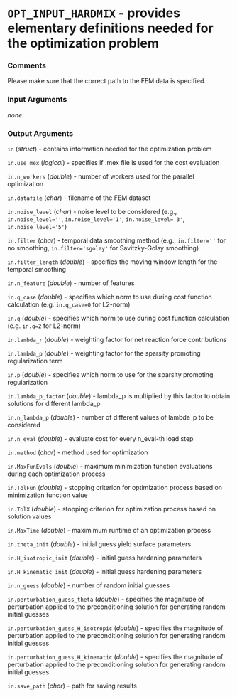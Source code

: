 # `OPT_INPUT_HARDMIX` - provides elementary definitions needed for the optimization problem
###  Comments
Please make sure that the correct path to the FEM data is specified.

###  Input Arguments
_none_

###  Output Arguments
`in` (_struct_) - contains information needed for the optimization
problem

`in.use_mex` (_logical_) - specifies if .mex file is used for the cost
evaluation

`in.n_workers` (_double_) - number of workers used for the parallel
optimization

`in.datafile` (_char_) - filename of the FEM dataset

`in.noise_level` (_char_) - noise level to be considered (e.g., `in.noise_level=''`, `in.noise_level='1'`,
`in.noise_level='3'`, `in.noise_level='5'`)

`in.filter` (_char_) - temporal data smoothing method (e.g., `in.filter=''` for no
smoothing, `in.filter='sgolay'` for Savitzky-Golay smoothing)

`in.filter_length` (_double_) - specifies the moving window length for
the temporal smoothing

`in.n_feature` (_double_) - number of features

`in.q_case` (_double_) - specifies which norm to use during cost function
calculation (e.g. `in.q_case=0` for L2-norm)

`in.q` (_double_) - specifies which norm to use during cost function
calculation (e.g. `in.q=2` for L2-norm)

`in.lambda_r` (_double_) - weighting factor for net reaction force
contributions

`in.lambda_p` (_double_) - weighting factor for the sparsity promoting
regularization term

`in.p` (_double_) - specifies which norm to use for the sparsity
promoting regularization

`in.lambda_p_factor` (_double_) - lambda_p is multiplied by this factor
to obtain solutions for different lambda_p

`in.n_lambda_p` (_double_) - number of different values of lambda_p to be
considered

`in.n_eval` (_double_) - evaluate cost for every n_eval-th load step

`in.method` (_char_) - method used for optimization

`in.MaxFunEvals` (_double_) - maximum minimization function evaluations
during each optimization process

`in.TolFun` (_double_) - stopping criterion for optimization process
based on minimization function value

`in.TolX` (_double_) - stopping criterion for optimization process based
on solution values

`in.MaxTime` (_double_) - maximimum runtime of an optimization process

`in.theta_init` (_double_) - initial guess yield surface parameters

`in.H_isotropic_init` (_double_) - initial guess hardening parameters

`in.H_kinematic_init` (_double_) - initial guess hardening parameters

`in.n_guess` (_double_) - number of random initial guesses

`in.perturbation_guess_theta` (_double_) - specifies the magnitude of
perturbation applied to the preconditioning solution for generating
random initial guesses

`in.perturbation_guess_H_isotropic` (_double_) - specifies the magnitude
of perturbation applied to the preconditioning solution for generating
random initial guesses

`in.perturbation_guess_H_kinematic` (_double_) - specifies the magnitude
of perturbation applied to the preconditioning solution for generating
random initial guesses

`in.save_path` (_char_) - path for saving results

